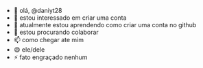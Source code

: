 - 👋 olá, @daniyt28
- 👀 estou interessado em criar uma conta
- 🌱 atualmente estou aprendendo como criar uma conta no github
- 💞️ estou procurando colaborar
- 📫 como chegar ate mim 
- 😄 ele/dele
- ⚡ fato engraçado nenhum

<!---
daniyt28/daniyt28 is a ✨ special ✨ repository because its `README.md` (this file) appears on your GitHub profile.
You can click the Preview link to take a look at your changes.
--->
